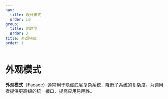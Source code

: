 ```yaml
---
nav:
  title: 设计模式
  order: 10
group:
  title: 创建型
  order: 2
title: 外观模式
order: 1
---
```


# 外观模式

**外观模式**（Facade）通常用于隐藏底层复杂系统，降低子系统的复杂度，为调用者提供更高级的统一接口，提高应用易用性。